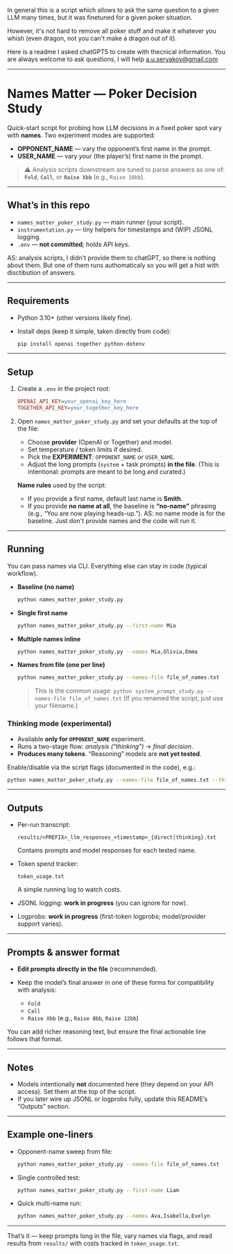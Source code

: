 In general this is a script which allows to ask the same question to a given LLM many times, but it was finetuned for a given poker situation.

However, it's not hard to remove all poker stuff and make it whatever you whish (even dragon, not you can't make a dragon out of it). 

Here is a readme I asked chatGPT5 to create with thecnical information. You are always welcome to ask questions, I will help a.u.seryakov@gmail.com

---

# Names Matter — Poker Decision Study

Quick-start script for probing how LLM decisions in a fixed poker spot vary with **names**.
Two experiment modes are supported:

* **OPPONENT\_NAME** — vary the opponent’s first name in the prompt.
* **USER\_NAME** — vary *your* (the player’s) first name in the prompt.

> ⚠️ Analysis scripts downstream are tuned to parse answers as one of:
> **`Fold`**, **`Call`**, or **`Raise Xbb`** (e.g., `Raise 10bb`). 

---

## What’s in this repo

* `names_matter_poker_study.py` — main runner (your script).
* `instrumentation.py` — tiny helpers for timestamps and (WIP) JSONL logging.
* `.env` — **not committed**; holds API keys.

AS: analysis scripts, I didn't provide them to chatGPT, so there is nothing about them.
But one of them runs authomaticaly so you will get a hist with disctibution of answers.

---

## Requirements

* Python 3.10+ (other versions likely fine).
* Install deps (keep it simple, taken directly from code):

  ```bash
  pip install openai together python-dotenv
  ```

---

## Setup

1. Create a `.env` in the project root:

   ```ini
   OPENAI_API_KEY=your_openai_key_here
   TOGETHER_API_KEY=your_together_key_here
   ```

2. Open `names_matter_poker_study.py` and set your defaults at the top of the file:

   * Choose **provider** (OpenAI or Together) and model.
   * Set temperature / token limits if desired.
   * Pick the **EXPERIMENT**: `OPPONENT_NAME` or `USER_NAME`.
   * Adjust the long prompts (`system` + task prompts) **in the file**.
     (This is intentional: prompts are meant to be long and curated.)

   **Name rules** used by the script:

   * If you provide a first name, default last name is **Smith**.
   * If you provide **no name at all**, the baseline is **“no-name”** phrasing (e.g., “You are now playing heads-up.”).
     AS: no name mode is for the baseline. Just don't provide names and the code will run it. 

---

## Running

You can pass names via CLI. Everything else can stay in code (typical workflow).

* **Baseline (no name)**

  ```bash
  python names_matter_poker_study.py
  ```

* **Single first name**

  ```bash
  python names_matter_poker_study.py --first-name Mia
  ```

* **Multiple names inline**

  ```bash
  python names_matter_poker_study.py --names Mia,Olivia,Emma
  ```

* **Names from file (one per line)**

  ```bash
  python names_matter_poker_study.py --names-file file_of_names.txt
  ```

  > This is the common usage:
  > `python system_prompt_study.py --names-file file_of_names.txt`
  > (If you renamed the script, just use your filename.)

### Thinking mode (experimental)

* Available **only for `OPPONENT_NAME`** experiment.
* Runs a two-stage flow: *analysis (“thinking”)* → *final decision*.
* **Produces many tokens**. “Reasoning” models are **not yet tested**.

Enable/disable via the script flags (documented in the code), e.g.:

```bash
python names_matter_poker_study.py --names-file file_of_names.txt --thinking
```

---

## Outputs

* Per-run transcript:

  ```
  results/<PREFIX>_llm_responses_<timestamp>_{direct|thinking}.txt
  ```

  Contains prompts and model responses for each tested name.

* Token spend tracker:

  ```
  token_usage.txt
  ```

  A simple running log to watch costs.

* JSONL logging: **work in progress** (you can ignore for now).

* Logprobs: **work in progress** (first-token logprobs; model/provider support varies).

---

## Prompts & answer format

* **Edit prompts directly in the file** (recommended).
* Keep the model’s final answer in one of these forms for compatibility with analysis:

  * `Fold`
  * `Call`
  * `Raise Xbb` (e.g., `Raise 8bb`, `Raise 12bb`)

You can add richer reasoning text, but ensure the final actionable line follows that format.

---

## Notes

* Models intentionally **not** documented here (they depend on your API access).
  Set them at the top of the script.
* If you later wire up JSONL or logprobs fully, update this README’s “Outputs” section.

---

## Example one-liners

* Opponent-name sweep from file:

  ```bash
  python names_matter_poker_study.py --names-file file_of_names.txt
  ```
* Single controlled test:

  ```bash
  python names_matter_poker_study.py --first-name Liam
  ```
* Quick multi-name run:

  ```bash
  python names_matter_poker_study.py --names Ava,Isabella,Evelyn
  ```

---

That’s it — keep prompts long in the file, vary names via flags, and read results from `results/` with costs tracked in `token_usage.txt`.
